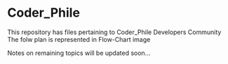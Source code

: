 # Coder_Phile

This repository has files pertaining to Coder_Phile Developers Community</br>
The folw plan is represented in Flow-Chart image</br>

Notes on remaining topics will be updated soon...
